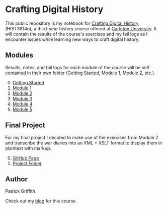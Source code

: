 # Crafting Digital History

This public repository is my notebook for [Crafting Digital History][0] (HIST3814o), a third-year history course offered at [Carleton University][1]. It will contain the results of the course's exercises and my fail logs as I encounter issues while learning new ways to craft digital history. 

## Modules
Results, notes, and fail logs for each module of the course will be self contained in their own folder (Getting Started, Module 1, Module 2, etc.). 

0. [Getting Started](/Getting%20Started/)
1. [Module 1](/Module%201/)
2. [Module 2](/Module%202/)
3. [Module 3](/Module%203/)
4. [Module 4](/Module%204/)
5. [Module 5](/Module%205/)

## Final Project
For my final project I decided to make use of the exercises from Module 2 and transcribe the war diaries into an XML + XSLT format to display them in plaintext with markup.

0. [GitHub Page](https://arborlux.github.io/hist3814o/Final%20Project/war-diary.xml)
1. [Project Folder](/Final%20Project/)

## Author

Patrick Griffith.

Check out my [blog](http://patrickgriffith.ca) for this course.

[0]: http://site.craftingdigitalhistory.ca/
[1]: https://carleton.ca/
